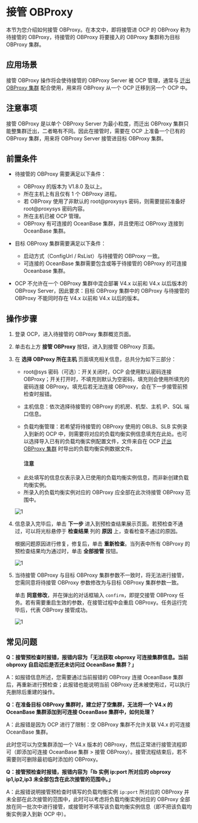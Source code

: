 # 接管 OBProxy

本节为您介绍如何接管 OBProxy。在本文中，即将接管进 OCP 的 OBProxy 称为待接管的 OBProxy，待接管的 OBProxy 将要接入的 OBProxy 集群称为目标 OBProxy 集群。

## 应用场景

接管 OBProxy 操作将会使待接管的 OBProxy Server 被 OCP 管理，通常与 [迁出 OBProxy 集群](1230.moveout-the-obproxy-cluster.md) 配合使用，用来将 OBProxy 从一个 OCP 迁移到另一个 OCP 中。

## 注意事项

接管 OBProxy 是以单个 OBProxy Server 为最小粒度，而迁出 OBProxy 集群只能整集群迁出，二者略有不同。因此在接管时，需要在 OCP 上准备一个已有的 OBProxy 集群，用来将 OBProxy Server 接管进目标 OBProxy 集群。

## 前置条件

* 待接管的 OBProxy 需要满足以下条件：

  * OBProxy 的版本为 V1.8.0 及以上。
  * 所在主机上有且仅有 1 个 OBProxy 进程。
  * 若 OBProxy 使用了非默认的 root@proxysys 密码，则需要提前准备好 root@proxysys 密码内容。
  * 所在主机已被 OCP 管理。
  * OBProxy 有可连接的 OceanBase 集群，并且使用过 OBProxy 连接到 OceanBase 集群。

* 目标 OBProxy 集群需要满足以下条件：

  * 启动方式（ConfigUrl / RsList）与待接管的 OBProxy 一致。
  * 可连接的 OceanBase 集群需要包含或等于待接管的 OBProxy 的可连接 Oceanbase 集群。

* OCP 不允许在一个 OBProxy 集群中混合部署 V4.x 以前和 V4.x 以后版本的 OBProxy Server，因此要求：目标 OBProxy 集群中的 OBProxy 与待接管的 OBProxy 不能同时存在 V4.x 以前和 V4.x 以后的版本。

## 操作步骤

1. 登录 OCP，进入待接管的 OBProxy 集群概览页面。

2. 单击右上方 **接管 OBProxy** 按钮，进入到接管 OBProxy 页面。

3. 在 **选择 OBProxy 所在主机** 页面填充相关信息，总共分为如下三部分：

    * root@sys 密码（可选）：开关关闭时，OCP 会使用默认密码连接 OBProxy；开关打开时，不填充则默认为空密码，填充则会使用所填充的密码连接 OBProxy。填充后若无法连接 OBProxy，会在下一步接管前预检查时报错。

    * 主机信息：依次选择待接管的 OBProxy 的机房、机型、主机 IP、SQL 端口信息。

    * 负载均衡管理：若希望将待接管的 OBProxy 使用的 OBLB、SLB 实例录入到新的 OCP 中，则需要将对应的负载均衡实例信息填充在此处。也可以选择导入已有的负载均衡实例配置文件，文件来自在 OCP [迁出 OBProxy 集群](1230.moveout-the-obproxy-cluster.md) 时导出的负载均衡实例数据文件。

        <main id="notice" type='notice'>
        <h4>注意</h4>
        <p><li>此处填写的信息仅表示录入已使用的负载均衡实例信息，而非新创建负载均衡实例。</li><li>所录入的负载均衡实例对应的 OBProxy 应全部在此次待接管 OBProxy 范围中。</li></p>
        </main>

    ![1](https://obbusiness-private.oss-cn-shanghai.aliyuncs.com/doc/img/ocp/422/%E6%8E%A5%E7%AE%A1obproxy%E6%96%B0.png)

4. 信息录入完毕后，单击 **下一步** 进入到预检查结果展示页面。若预检查不通过，可以将光标悬停于 **检查结果** 列的 **原因** 上，查看检查不通过的原因。

    根据问题原因进行修复，修复后，单击 **重新检查**。当列表中所有 OBProxy 的预检查结果均为通过时，单击 **全部接管** 按钮。

    ![1](https://obbusiness-private.oss-cn-shanghai.aliyuncs.com/doc/img/ocp/422/%E9%A2%84%E6%A3%80%E6%9F%A5%E4%B8%8D%E9%80%9A%E8%BF%87%E5%8E%9F.png)

5. 当待接管 OBProxy 与目标 OBProxy 集群参数不一致时，将无法进行接管，您需同意将待接管 OBProxy 参数修改为与目标 OBProxy 集群参数一致。

    单击 **同意修改**，并在弹出的对话框输入 `confirm`，即提交接管 OBProxy 任务。若有需要重启生效的参数，在接管过程中会重启 OBProxy。任务运行完毕后，代表 OBProxy 接管成功。

    ![1](https://obbusiness-private.oss-cn-shanghai.aliyuncs.com/doc/img/ocp/422/%E4%BF%AE%E6%94%B9obproxy%E5%8F%82%E6%95%B0.png)

## 常见问题

**Q：接管预检查时报错，报错内容为「无法获取 obproxy 可连接集群信息。当前 obproxy 自启动后是否还未访问过 OceanBase 集群？」**

A：如报错信息所述，您需要通过当前报错的 OBProxy 连接 OceanBase 集群后，再重新进行预检查；此报错也能说明当前 OBProxy 还未被使用过，可以执行先删除后重建的操作。

**Q：在准备目标 OBProxy 集群时，建立好了空集群，无法将一个 V4.x 的 OceanBase 集群添加到可连接 OceanBase 集群中，如何处理？**

A：此报错是因为 OCP 进行了限制：空 OBProxy 集群不允许关联 V4.x 的可连接 OceanBase 集群。

此时您可以为空集群添加一个 V4.x 版本的 OBProxy，然后正常进行接管流程即可（即添加可连接 OceanBase 集群 > 接管 OBProxy）。接管流程结束后，若不需要则可删除最初临时添加的 OBProxy。

**Q：接管预检查时报错，报错内容为「lb 实例 ip:port 所对应的 obproxy ip1,ip2,ip3 未全部包含在此次接管的范围中。」**

A：此报错说明接管预检查时填写的负载均衡实例 `ip:port` 所对应的 OBProxy 并未全部在此次接管的范围中，此时可以考虑将负载均衡实例对应的 OBProxy 全部放在同一批次中进行接管，或接管时不填写该负载均衡实例信息（即不把该负载均衡实例录入到新 OCP 中）。
